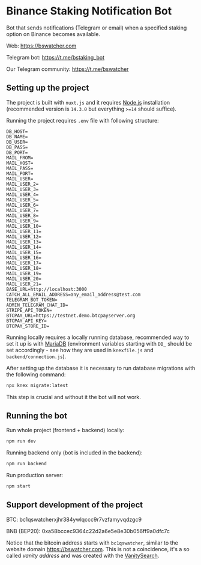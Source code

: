# Binance Staking Notification Bot

Bot that sends notifications (Telegram or email) when a specified staking option on Binance becomes available.

Web: https://bswatcher.com

Telegram bot: https://t.me/bstaking_bot

Our Telegram community: https://t.me/bswatcher

## Setting up the project

The project is built with `nuxt.js` and it requires [Node.js](https://nodejs.org/en/) installation (recommended version is `14.3.0` but everything `>=14` should suffice).

Running the project requires `.env` file with following structure:

```
DB_HOST=
DB_NAME=
DB_USER=
DB_PASS=
DB_PORT=
MAIL_FROM=
MAIL_HOST=
MAIL_PASS=
MAIL_PORT=
MAIL_USER=
MAIL_USER_2=
MAIL_USER_3=
MAIL_USER_4=
MAIL_USER_5=
MAIL_USER_6=
MAIL_USER_7=
MAIL_USER_8=
MAIL_USER_9=
MAIL_USER_10=
MAIL_USER_11=
MAIL_USER_12=
MAIL_USER_13=
MAIL_USER_14=
MAIL_USER_15=
MAIL_USER_16=
MAIL_USER_17=
MAIL_USER_18=
MAIL_USER_19=
MAIL_USER_20=
MAIL_USER_21=
BASE_URL=http://localhost:3000
CATCH_ALL_EMAIL_ADDRESS=any_email_address@test.com
TELEGRAM_BOT_TOKEN=
ADMIN_TELEGRAM_CHAT_ID=
STRIPE_API_TOKEN=
BTCPAY_URL=https://testnet.demo.btcpayserver.org
BTCPAY_API_KEY=
BTCPAY_STORE_ID=
```

Running locally requires a locally running database, recommended way to set it up is with [MariaDB](https://mariadb.org/) (environment variables starting with `DB_` should be set accordingly - see how they are used in `knexfile.js` and `backend/connection.js`).

After setting up the database it is necessary to run database migrations with the following command:

```bash
npx knex migrate:latest
```

This step is crucial and without it the bot will not work.

## Running the bot

Run whole project (frontend + backend) locally:

```bash
npm run dev
```

Running backend only (bot is included in the backend):

```bash
npm run backend
```

Run production server:

```bash
npm start
```

## Support development of the project

BTC: bc1qswatcherxjhr384ywlqccc9r7vzfamyvqdzgc9

BNB (BEP20): 0xa58bccec9364c22d2a6e5e8e30b056ff9a0dfc7c

Notice that the bitcoin address starts with `bc1qswatcher`, similar to the website domain https://bswatcher.com. This is not a coincidence, it's a so called *vanity address* and was created with the [VanitySearch](https://github.com/JeanLucPons/VanitySearch).